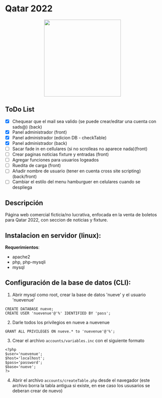 # Qatar 2022

<p align="center"><a href="https://laravel.com" target="_blank"><img src="https://blogger.googleusercontent.com/img/b/R29vZ2xl/AVvXsEjOvjzsnX8ZuRAu3Q6rd6zcTB1blNargpKl1VSaaF-sCK6rhNTisThXPHyCMJWeVaO1QieP6EDTrMzPmH4TDlyLPAwgrmx7lkk-njAt6j1y1BQbYw5WLpi-kchbmbI55I4ShjCCGYpO7iCwd_2ZnKBl81v1bivlj5V_vZuNDh7TW9jlMU0iMQorng19/s16000/Qatar2022.png" width="250"></a></p>

## ToDo List
- [X] Chequear que el mail sea valido (se puede crear/editar una cuenta con sads@) (back)
- [X] Panel administrador (front)
- [X] Panel administrador (edicion DB - checkTable)
- [X] Panel administrador (back)
- [ ] Sacar fade in en cellulares (si no scrolleas no aparece nada)(front)
- [ ] Crear paginas noticias fixture y entradas (front)
- [ ] Agregar funciones para usuarios logeados
- [ ] Ruedita de carga (front)
- [ ] Añadir nombre de usuario (tener en cuenta cross site scripting) (back/front) 
- [ ] Cambiar el estilo del menu hamburguer en celulares cuando se despliega

## Descripción
Página web comercial ficticia/no lucrativa, enfocada en la venta de boletos para Qatar 2022, con seccion de noticias y fixture.

## Instalacion en servidor (linux):
**Requerimientos**: 
- apache2
- php, php-mysqli
- mysql

## Configuración de la base de datos (CLI):
1. Abrir mysql como root, crear la base de datos 'nueve' y el usuario 'nuevenue'
```
CREATE DATABASE nueve;
CREATE USER 'nuevenue'@'%' IDENTIFIED BY 'pass';
```
2. Darle todos los privilegios en nueve a nuevenue 
```
GRANT ALL PRIVILEGES ON nueve.* to 'nuevenue'@'%';
```
3. Crear el archivo `accounts/variables.inc` con el siguiente formato
```
<?php
$user='nuevenue';
$host='localhost';
$pass='password';
$base='nueve';
?>
```
4. Abrir el archivo `accounts/createTable.php` desde el navegador (este archivo borra la tabla antigua si existe, en ese caso los ususarios se deberan crear de nuevo)
